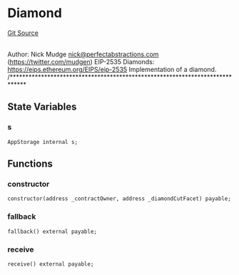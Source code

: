 # Diamond
[Git Source](https://github.com/KlimaDAO/klimadao-solidity/blob/36109e4551048e978d232da5905a9cf6eaf3e3e2/src/infinity/Diamond.sol)

\
Author: Nick Mudge <nick@perfectabstractions.com> (https://twitter.com/mudgen)
EIP-2535 Diamonds: https://eips.ethereum.org/EIPS/eip-2535
Implementation of a diamond.
/*****************************************************************************


## State Variables
### s

```solidity
AppStorage internal s;
```


## Functions
### constructor


```solidity
constructor(address _contractOwner, address _diamondCutFacet) payable;
```

### fallback


```solidity
fallback() external payable;
```

### receive


```solidity
receive() external payable;
```

